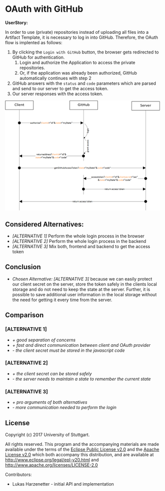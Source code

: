 <!--
Contributors:
    Lukas Harzenetter - API and implementation
-->

# OAuth with GitHub
**UserStory:**

In order to use (private) repositories instead of uploading all files into a Artifact Template, it is necessary to log in into GitHub.
  Therefore, the OAuth flow is implented as follows:
  
1. By clicking the `Login with GitHub` button, the browser gets redirected to GitHub for authentication.
    1. Login and authorize the Application to access the private repositories.
    1. Or, if the application was already been authorized, GitHub automatically continues with step 2
1. GitHub answers with the `status` and `code` parameters which are parsed and send to our server to get the access token.
1. Our server responses with the access token.

![OAuth flow diagram](graphics/oauth-flow.png)  

## Considered Alternatives:
* *[ALTERNATIVE 1]* Perform the whole login process in the browser
* *[ALTERNATIVE 2]* Perform the whole login process in the backend
* *[ALTERNATIVE 3]* Mix both, frontend and backend to get the access token

## Conclusion
* *Chosen Alternative: [ALTERNATIVE 3]*
   because we can easily protect our client secret on the server, store the token safely in the clients local storage and 
   do not need to keep the state at the server. Further, it is possible to save additional user information in the local
   storage without the need for getting it every time from the server.

## Comparison
### [ALTERNATIVE 1]
* *+ good separation of concerns*
* *+ fast and direct communication between client and OAuth provider*
* *- the client secret must be stored in the javascript code* 

### [ALTERNATIVE 2]
* *+ the client secret can be stored safely*
* *- the server needs to maintain a state to remember the current state*

### [ALTERNATIVE 3]
* *+ pro arguments of both alternatives*
* *- more communication needed to perform the login*

## License

Copyright (c) 2017 University of Stuttgart.

All rights reserved. This program and the accompanying materials
are made available under the terms of the [Eclipse Public License v2.0]
and the [Apache License v2.0] which both accompany this distribution,
and are available at http://www.eclipse.org/legal/epl-v20.html
and http://www.apache.org/licenses/LICENSE-2.0

Contributors:
* Lukas Harzenetter - initial API and implementation

 [Apache License v2.0]: http://www.apache.org/licenses/LICENSE-2.0.html
 [Eclipse Public License v2.0]: http://www.eclipse.org/legal/epl-v20.html
